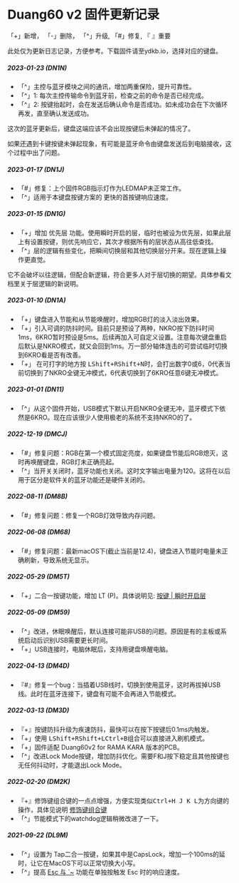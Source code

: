 # Duang60 v2 固件更新记录
「+」新增， 「-」删除， 「^」升级, 「#」修复, 『 』重要

此处仅为更新日志记录，方便参考。下载固件请至ydkb.io，选择对应的键盘。

##### 2023-01-23 (DN1N)
- 「^」主控与蓝牙模块之间的通讯，增加两重保险，提升可靠性。
- 「^」1: 每次主控传输命令到蓝牙前，检查之前的命令是否已经完成。
- 「^」2: 按键抬起时，会在发送后确认命令是否成功。如未成功会在下次循环再发，直至确认发送成功。

这次的蓝牙更新后，键盘这端应该不会出现按键后未弹起的情况了。

如果还遇到卡键按键未弹起现象，有可能是蓝牙命令由键盘发送后到电脑接收，这个过程中出了问题。


##### 2023-01-17 (DN1J) 
- 「#」修复：上个固件RGB指示灯作为LEDMAP未正常工作。
- 「^」适用于本键盘按键方案的 更快的首按键响应速度。

##### 2023-01-15 (DN1G) 
-   「+」增加 优先层 功能。使用瞬时开启的层，临时也被设为优先层，如果此层上有设置按键，则优先响应它，其次才根据所有的层状态从高往低查找。
-   「^」层的逻辑有些变化，把瞬间切换层和其他切换层分开来。现在逻辑上操作更直觉。

它不会破坏以往逻辑，但配合新逻辑，符合更多人对于层切换的期望。具体参看文档里关于层逻辑的新说明。

##### 2023-01-10 (DN1A) 
- 「+」键盘进入节能和从节能唤醒时，增加RGB灯的淡入淡出效果。
- 「+」引入可调的防抖时间。目前只是预设了两种，NKRO按下防抖时间1ms，6KRO暂时预设是5ms。后续再加入可自定义设置。注意每次键盘重启后默认是NKRO模式，就又会回到1ms。万一部分轴体连击的可尝试临时切换到6KRO看是否有改善。
- 「+」 在可打字的地方按 <kbd>LShift+RShift+N</kbd>时，会打出数字0或6，0代表当前切换到了NKRO全键无冲模式，6代表切换到了6KRO任意6键无冲模式。

##### 2023-01-01 (DN11) 
- 「^」从这个固件开始，USB模式下默认开启NKRO全键无冲，蓝牙模式下依然是6KRO。现在应该很少人使用极老的系统不支持NKRO的了。

##### 2022-12-19 (DMCJ) 
 - 「#」修复问题：RGB在第一个模式固定亮度，如果键盘节能后RGB熄灭，这时再唤醒键盘，RGB灯未正确亮起。
 - 「^」当开关关闭时，蓝牙功能也关闭。这时文字输出电量为120。这将在以后用于区分是软件关的蓝牙功能还是硬件关闭的。

##### 2022-08-11 (DM8B) 
- 「#」修复问题：修复一个RGB灯效导致内存问题。

##### 2022-06-08 (DM68) 
- 「#」修复问题：最新macOS下(截止当前是12.4)，键盘进入节能时电量未正确刷新，导致系统无显示。

##### 2022-05-29 (DM5T) 
- 「+」二合一按键功能，增加 LT (P)。具体说明见: [按键 | 瞬时开启层](/edit-keymap/layer-tap-key.md)

##### 2022-05-09 (DM59) 
- 「^」改进，休眠唤醒后，默认连接可能非USB的问题。原因是有的主板或系统启动后识别USB需要更长时间。
- 「+」USB连接时，电脑休眠后，支持用键盘唤醒电脑。

##### 2022-04-13 (DM4D) 
-   『#』修复一个bug：当插着USB线时，切换到使用蓝牙，这时再拔掉USB线。此时在蓝牙连接下，键盘有可能不会再进入节能模式。

##### 2022-03-13 (DM3D) 
-   『+』按键防抖升级为疾速防抖，最快可以在按下按键后0.1ms内触发。
-   「+」使用 <kbd>LShift+RShift+LCtrl+B</kbd>组合可以直接进入刷机模式。
-   「+」固件适配 Duang60v2 for RAMA KARA 版本的PCB。
-   「^」改进Lock Mode按键，增加防抖优化。需要F和J按下稳定且其他按键也无任何抖动时，才能退出Lock Mode。

##### 2022-02-20 (DM2K)
- 『+』修饰键组合键的一点点增强，方便实现类似<kbd>Ctrl+H J K L</kbd>为方向键的操作，具体见说明 [修饰键组合键](edit-keymap/mods-key.md)
- 「^」节能模式下的watchdog逻辑稍微改进了一下。

##### 2021-09-22 (DL9M)
  - 「^」设置为 Tap二合一按键，如果其中是CapsLock，增加一个100ms的延时，让它在MacOS下可以正常切换大小写。
  - 「^」提高 [Esc 与 \`\~](/features/tricky-esc) 功能在单独按触发 Esc 时的响应速度。
